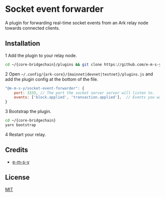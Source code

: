 # Socket event forwarder
A plugin for forwarding real-time socket events from an Ark relay node towards connected clients.

## Installation
1 Add the plugin to your relay node. 
```bash
cd ~/{core-bridgechain}/plugins && git clone https://github.com/e-m-s-y/socket-event-forwarder
```
2 Open `~/.config/{ark-core}/{mainnet|devnet|testnet}/plugins.js` and add the plugin config at the bottom of the file.
```js
"@e-m-s-y/socket-event-forwarder": {
    port: 3333, // The port the socket server server will listen to.
    events: ['block.applied', 'transaction.applied'],  // Events you want to forward.
}
```
3 Bootstrap the plugin.
```bash
cd ~/{core-bridgechain}
yarn bootstrap
```
4 Restart your relay.

## Credits

- [e-m-s-y](https://github.com/e-m-s-y)

## License

[MIT](LICENSE)